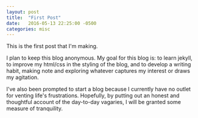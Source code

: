 ```yaml
---
layout: post
title:  "First Post"
date:   2016-05-13 22:25:00 -0500
categories: misc
---
```

This is the first post that I'm making. 

I plan to keep this blog anonymous. My goal for this blog is: to learn jekyll, to improve my html/css in the styling of the blog, and to develop a writing habit, making note and exploring whatever captures my interest or draws my agitation. 

I've also been prompted to start a blog because I currently have no outlet for venting life's frustrations. Hopefully, by putting out an honest and thoughtful account of the day-to-day vagaries, I will be granted some measure of tranquility.